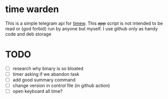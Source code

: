 # time warden

This is a simple telegram api for [timew](https://timewarrior.net).
This <s>app</s> script is not intended to be read or (god forbid) run by anyone but myself. I use github only as handy code and deb storage

# TODO
- [ ] research why binary is so bloated
- [ ] timer asking if we abandon task
- [ ] add good summary command
- [ ] change version in control file (in github action)
- [ ] open keyboard all time?

